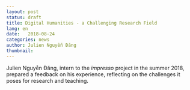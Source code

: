 ```yaml
---
layout: post
status: draft
title: Digital Humanities - a Challenging Research Field
lang: en
date:   2018-08-24
categories: news
author: Julien Nguyễn Đăng
thumbnail:
---
```


Julien Nguyễn Đăng, intern to the _impresso_ project in the summer 2018, prepared a feedback on his experience, reflecting on the challenges it poses for research and teaching. 

<!-- more —> 

This is particularly true when we look at how sociological perspectives can benefit history through the window opened by sociohistorical studies (1) or when we consider the effective use of quantitative approaches. 
To a certain extent, this reflection on the alliance of disciplines possesses deep historiographical roots: as Marc Bloch pointed out in his Apologie pour l’histoire, “auxiliary sciences” such as archaeology and palaeography may be seen as a necessary part of the analytical and investigative process of historians (2). From this perspective, historians have a duty not only to collaborate with specialists in other fields and to set out their needs clearly, but also to learn how to use, interpret and explain the sometimes “magical” and “generous” tools and data that they receive.

The “digital turn” that began in the 1990s certainly constitutes the most recent – and still ongoing – revolution in the humanities, making "new realms of connection visible, new kinds of questions answerable”, (3) as Lara Putnam wrote in 2016. 
Among the multiple contributions made by computer science that are useful for historians – and beyond progress merely in the areas of word processing, emailing and blogging –, it is useful to differentiate between “mainstream” scholarly digital tools, such as online archives, digital cameras and library-supported databases, and more advanced applications and techniques including image recognition, network analysis and optical character recognition, all of which are constantly evolving. Digital humanities therefore encompasses a huge variety of aspects – an epistemological component which emphasises the complexity of the field. 
Based on a study of the habits of 1,266 US historians, (4) Robert B. Townsend observed that more than 80% of historians use the first category of computer applications. 
However, little use is made of more advanced programmes. Why is this? Two reasons may be suggested: first, they might only represent an interest for particular angles or problems requiring deeper investigation. 
Second, there may be inequalities in terms of the resources available at the institutions where historians are based – there may be a lack of applications or training opportunities. Quite surprisingly, however, according to Robert B. Townsend’s findings, age does not come into play when considering this particular category of applications. 
It may be that there is simply a common reluctance to embrace new technologies, even more so in 2015 than in 2010, and this is a reality that needs to be considered if we are to broaden the spectrum of digital humanities in a pragmatic fashion.

Although the digital turn in historiography follows a long tradition of revolutions and links between disciplines, as asserted earlier, and although digital humanities should not be seen as fundamentally separate from traditional humanities, (5) it would be remiss not to acknowledge its major breakthroughs. 
The habits of historians have certainly changed, and this has undoubtedly modified the nature of scholarly productions, particularly if we focus on the countless digitised press corpora. As Paul Gooding points out, researchers may be less likely to read newspapers page after page to find information: the Google-styled keyword search may have influenced research methods. 
“We navigate newspapers at scale, filtering, searching, refining results and relying increasingly on our computers as creators of meaning and of sense, in a wealth of information beyond the abilities of humans to process effectively.”(6). 
There is no doubt that this new way of examining newspapers over centuries and millions of articles has extended the possibilities of finding unsuspected material that will have a positive impact on research. But what about the assets of serendipity, of the fastidious but fruitful reading of original newspapers without the filter of an online platform that establishes automatic lists of results for us based on the quality of OCR, on named entity processing or on other semi-automated and even automated processing techniques? What about the filtering of material that occurs with digitisation – which gives rise to heterogeneous results in terms of quality? 
On a broader scale, while the rise of online databases may result in fewer visits to physical archives – suggesting a decline in the use of original resources, which nonetheless remain a core part of historians’ work –(7), and while some sources may be overrepresented in theses owing to their digitisation and easier access, leading to bias,(8) the digital revolution has resulted in cheaper access to larger volumes of data, sources and people in different countries, enabling for instance easier and more realistic transnational research projects, as Lara Putnam asserts. 
“But nothing guarantees that the growth of knowledge brought by fallen barriers, broader vision, and multi-scalar research will not be canceled out by increased superficiality and new blind spots.” And these conclusions should be qualified, for, as revealed by Robert B. Townsend’s survey, scholars are still far from deserting archive centres and originals – but for how long?

Generosity and transparency appear to be remedies that will enable historians to make use of these revolutionary and fruitful DH tools while at the same time avoiding their potential biases. 
Transparency involves pointing out any inherent bias in corpus composition and any variance in a given corpus (e.g. regarding OLR), clarifying content categorisation and OCR quality, and documenting any processing done by the project (e.g. topic modelling). Generosity implies a recommender system, an overview of corpora to broaden search interests and search suggestions within a fluid, browsable interface, creating a daily companion for researchers (9).

This notion of generosity, as contributed by computer scientists and designers, enables users – whatever the purpose of their interest in DH tools – to avoid any “Google effect”, i.e. those “magical” lists of results obtained by keywords which remain even more limited when, for instance, the chosen keywords are polysemic or subject to OCR mistakes, leading to approximations: a little research on extra-terrestrials for the Laurel workshop brought up Woody Allen and German words ending in “-allen” in my “alien” keyword search in multiple newspaper research tools… 
That is to say, “to escape the search-box”, (10) impresso, like other cutting-edge websites, intends to follow two guidelines at the same time: transparency on the one hand, and generosity on the other.

Transparency may indeed be the leitmotiv of these tools and techniques developed by computer scientists. It is “the perceived quality of intentionally shared information”. (11). 
In other words, in order to give historians all the tools they need to draft systematic analyses of material and make this material manageable by creating awareness, it is important – if not necessary – to give them relevant information on the archives which appear on screen that will effectively guide their research practices. 
How was the search algorithm designed? How have these large quantities of data, e.g. thousands of newspaper articles, been collected, scanned and assembled into digitised corpora? (12) 
What archive centre do they come from? What scanning technique was used? Are some data missing, e.g. issues of newspapers or pages? What is the OCR quality? Such questions remain relevant in order to maximise the scientific quality of historical works and avoid a research process guided by an almighty search engine (13). 
Being aware of the essence of tools is the duty of humanities scholars.

Furthermore, it is important to implement personalisation functions within these websites: generosity also means giving the user several possible choices. 
The Laurel and Lavender impresso user workshops, which gave researchers the opportunity to test some functions of the engine, both effectively illustrated this point: historians asked for multiple citation possibilities, one-click functions – particularly for multiple downloading – and personalised work spaces: these observations will undoubtedly help designers enhance the experience of future users. 
As digital humanities finds itself at the crossroads of computer science and humanities, it remains an “objet-frontière”(“border object”, 14) located in a “trading zone”(15) where specialists do not speak the same language and therefore have to find ways of understanding one another. 
“Co-design” – a collaborative effort to create a relevant design led by designers, computer scientists and users/researchers at the same time – is certainly an effective way of associating all available skills with researchers’ requests. 
It is a guideline which the impresso team intends to follow, as emphasised at the aforementioned workshops.

Co-design centres on the development of tools. However, considering that these tools are used by all historians – not only those who might have participated in their design –, both generosity and transparency may not be sufficient. 
To my mind, learning is central. As I myself have experienced, although positive developments have been observed in the past few years, (16) teaching in digital humanities still has to be included more systematically within curricula (17) and clearly acknowledged as a requirement, not just an “option” that is sometimes ignored. 
DH is often absent from or barely mentioned in curricula. How can we claim to be up to date and train a new generation of historians if we do not focus on what has constituted the essence of historiography for more than two decades? 
It is not just a trend brought to life by some geeky historians and computer scientists interested in human sciences: digital humanities is about tools, techniques, news ways of searching, archiving and so on that have already reshaped researchers’ habits, at least to some extent. 
Computers must, once and for all, stop being associated with feelings of “intimidation”, as Robert B. Townsend points out – a phenomenon that is far from being restricted to the community of historians. However, as Martin Grandjean highlights, there can be no skilled teachers without skilled researchers (18). 
The current limits of historical research hinder the widespread use of such tools and prevent them from being actively taken up in university environments.

For now, what can we do other than attempting to explain the code or architecture of databases full of technical notions to non-specialists? 
One solution might involve providing user support through online or live tutorials, or information and help sections to reach out to a large audience of potential users: in other words, making the tools accessible and usable. 
Another solution is transparency itself: we need to inform all users of what our tools can and cannot do, pending further progress in computer science. However, we should not consider transparency as a magical solution: in this respect, we might need to be aware of our own “black box”, since transparency does not always imply understanding, nor is it necessarily a realistic enterprise (19). 
But we should also open the black box of historians by encouraging transparency and embracing the idea of “openness”, of collaboration, that is so dear to developers (20), in order to make bridges within this dual identity of digital humanities.

*Notes*:

(1) “La sociologie est née à la fin du XIXe siècle, en développant la critique d’une autre forme de réification, inscrite celle-ci dans le langage, qui consiste à envisager les entités collectives (l’entreprise, l’État, l’Église, etc.) comme s’il s’agissait de personnes réelles. L’objet de la sociologie est de déconstruire ces entités pour retrouver les individus et les relations qu’ils entretiennent entre eux (ce qu’on appelle le “lien social”). La sociohistoire poursuit le même objectif, mais elle met l’accent sur l’étude des relations à distance. Grâce à l’invention de l’écriture et de la monnaie, grâce aux progrès techniques, les hommes ont pu nouer entre eux des liens dépassant largement la sphère des échanges directs, fondés sur l’interconnaissance. Des “fils invisibles” relient aujourd’hui des millions de personnes qui ne se connaissent pas. Le but de la socio-histoire est d’étudier ces formes d’interdépendance et de montrer comment elles affectent les relations de face-à-face.” Gérard Noiriel, Introduction à la socio-histoire. Paris, La Découverte, “Repères”, 2008, p. 3.
(2) “Il est bon, à mon sens, il est indispensable que l’historien possède au moins une teinture de toutes les principales techniques de son métier. Fût-ce seulement afin de savoir mesurer à l’avance la force de l’outil et les difficultés de son maniement. La liste des « disciplines auxiliaires » dont nous proposons l’enseignement à nos débutants est beaucoup trop courte. Des hommes qui, la moitié du temps, ne pourront atteindre les objets de leurs études qu’à travers les mots, par quel absurde paralogisme leur permet-on, entre autres lacunes, d’ignorer les acquisitions fondamentales de la linguistique ?” Marc Bloch, Apologie pour l'histoire ou métier d'historien, Paris, Armand Colin, 1949, p. 42.
(3) Lara Putnam, “The Transnational and the Text-Searchable: Digitized Sources and the Shadow They Cast”, The American Historical Review, Vol. 121, No. 2, April 2016, p. 379.
(4) Robert B. Townsend, “Historians and the Technologies of Research”, Perspectives on History, October 2017. URL: https://www.historians.org/publications-and-directories/perspectives-on-history/october-2017/historians-and-the-technologies-of-research
(5) “I don’t believe that the digital humanities are fundamentally different from the traditional humanities in any larger epistemological sense, even if one takes the hermeneutics of building (often sloganized as “more hack, less yack”) as a point of departure between them. It will suffice for present purposes to say that the digital humanities are—at least at the moment—different enough from the analog humanities.” Fred Gibbs, “Critical Discourse in Digital Humanities”, Journal of Digital Humanities, Vol. 1, No. 1, Winter 2011. URL: http://journalofdigitalhumanities.org/1-1/critical-discourse-in-digital-humanities-by-fred-gibbs/
(6) Paul Gooding, Historic Newspapers in the Digital Age. “Search All About It!”, London & New York, Routledge, 2017, pp. 1&178.
(7) Arlette Farge, Le goût de l’archive, Paris, Seuil, 1989, 159 p.
(8) Ian Milligan, “Illusionary Order: Online Databases, Optical Character Recognition, and Canadian History, 1997-2010”, The Canadian Historical Review, Vol. 94, No. 4, December 2013, pp. 540-569.
(9) Paul Gooding, Historic Newspapers in the Digital Age. “Search All About It!”, London & New York, Routledge, 2017, p. 179.
(10) Mitchell Whitelaw, “Generous Interfaces for Digital Cultural Collections”, digital humanities quarterly, Vol. 9, No. 1, 2015. URL: http://www.digitalhumanities.org/dhq/vol/9/1/000205/000205.html
(11) Andrew K. Schnackenberg and Edward C. Tomlinson, “Organizational Transparency: A New Perspective on Managing Trust in Organization-Stakeholder Relationships”, Journal of Management, Vol. 42, No. 7, p. 1788.
(12) Alexandre Gefen, “Les enjeux épistémologiques des humanités numériques”, Socio, Vol. 4, 2015, 28 May 2015. URL: http://journals.openedition.org/socio/1296
(13) Stephanie Kingsley Brooks, “Search History: Making Research Transparent in the Digital Age”, Perspectives on History, 9 March 2018. URL: https://www.historians.org/publications-and-directories/perspectives-on-history/march-2018/search-history-making-research-transparent-in-the-digital-age
(14) Morgan Meyer, “Objet-frontière ou projet-frontière ? Construction, (non-)utilisation et politique d’une banque de données”, S.A.C. Revue d’anthropologie des connaissances, Vol. 3, No. 1, 2009, pp. 127-148.
(15) Mirjam Fines-Neuschild, “Entretien avec Peter Galison : comment établir des ponts entre les sciences pures et les autres disciplines ?”, COMMposite.org, Vol. 19, No. 2, 2017. URL: http://www.commposite.org/index.php/revue/article/view/252/191
(16) “A survey of Digital Humanities Programs”, The Journal of Interactive Technology & Pedagogy, No. 11, 24 May 2017. URL: https://jitp.commons.gc.cuny.edu/a-survey-of-digital-humanities-programs/
(17) “Si l’histoire n’est pas une science exacte, compter, comparer, classer, modéliser restent des moyens utiles pour mesurer notre degré de doute ou de certitude, pour expliciter nos hypothèses ou évaluer le poids d’un phénomène. Paradoxe : alors même que tout étudiant a à sa disposition des capacités de calcul dont rêvaient les chercheurs des années 1970, grâce aux développements de la micro-informatique notamment, les chemins d’apprentissage restent encore ardus. Les historiens continuent à recevoir une formation strictement littéraire et éprouvent parfois des sentiments ambivalents à l’égard du chiffre.” Claire Lemercier, Claire Zalc, Méthodes quantitatives pour l'historien. Paris, La Découverte, “Repères”, 2008, p. 7.
(18) Martin Grandjean, “Il n’y aura pas de bonnes formations en humanités numériques tant qu’il n’y aura pas de bonnes recherches !”, 13 November 2017. URL: http://www.martingrandjean.ch/formations-humanites-numeriques-recherches/
(19) Hubert Guilaud, “La transparence ne suffira pas”, internetactu.net, 13 January 2017. URL: http://www.internetactu.net/2017/01/13/la-transparence-ne-suffira-pas/
(20) Ian Milligan, “Illusionary Order: Online Databases, Optical Character Recognition, and Canadian History, 1997-2010”, The Canadian Historical Review, Vol. 94, No. 4, December 2013, pp. 540-569.
